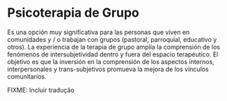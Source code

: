 # Psicoterapia de Grupo

Es una opción muy significativa para las personas que viven en comunidades
y / o trabajan con grupos (pastoral, parroquial, educativo y otros). La
experiencia de la terapia de grupo amplía la comprensión de los fenómenos de
intersubjetividad dentro y fuera del espacio terapéutico. El objetivo es que la
inversión en la comprensión de los aspectos internos, interpersonales
y trans-subjetivos promueva la mejora de los vínculos comunitarios.

FIXME: Incluir tradução
